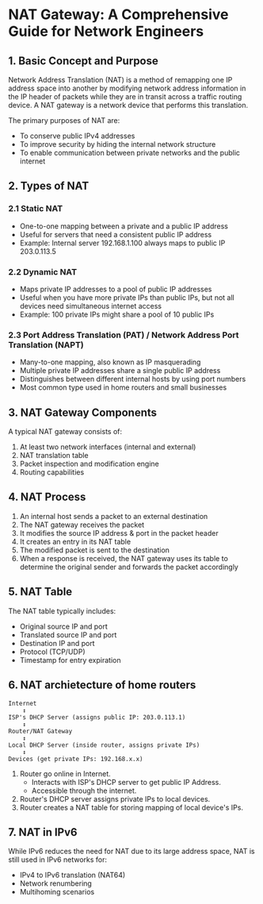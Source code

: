 # NAT Gateway: A Comprehensive Guide for Network Engineers

## 1. Basic Concept and Purpose

Network Address Translation (NAT) is a method of remapping one IP address space into another by modifying network address information in the IP header of packets while they are in transit across a traffic routing device. A NAT gateway is a network device that performs this translation.

The primary purposes of NAT are:
- To conserve public IPv4 addresses
- To improve security by hiding the internal network structure
- To enable communication between private networks and the public internet

## 2. Types of NAT

### 2.1 Static NAT
- One-to-one mapping between a private and a public IP address
- Useful for servers that need a consistent public IP address
- Example: Internal server 192.168.1.100 always maps to public IP 203.0.113.5

### 2.2 Dynamic NAT
- Maps private IP addresses to a pool of public IP addresses
- Useful when you have more private IPs than public IPs, but not all devices need simultaneous internet access
- Example: 100 private IPs might share a pool of 10 public IPs

### 2.3 Port Address Translation (PAT) / Network Address Port Translation (NAPT)
- Many-to-one mapping, also known as IP masquerading
- Multiple private IP addresses share a single public IP address
- Distinguishes between different internal hosts by using port numbers
- Most common type used in home routers and small businesses

## 3. NAT Gateway Components

A typical NAT gateway consists of:
1. At least two network interfaces (internal and external)
2. NAT translation table
3. Packet inspection and modification engine
4. Routing capabilities

## 4. NAT Process

1. An internal host sends a packet to an external destination
2. The NAT gateway receives the packet
3. It modifies the source IP address & port in the packet header
4. It creates an entry in its NAT table
5. The modified packet is sent to the destination
6. When a response is received, the NAT gateway uses its table to determine the original sender and forwards the packet accordingly

## 5. NAT Table

The NAT table typically includes:
- Original source IP and port
- Translated source IP and port
- Destination IP and port
- Protocol (TCP/UDP)
- Timestamp for entry expiration

<!-- ## 6. Advanced NAT Concepts

### 6.1 NAT Traversal
- Techniques to establish connections to hosts behind NAT gateways
- Examples: STUN, TURN, ICE protocols

### 6.2 NAT Hole Punching
- Technique to enable direct connection between two hosts behind separate NAT gateways

### 6.3 Application Layer Gateway (ALG)
- Helps applications that use IP addresses in the payload (like FTP, SIP) work through NAT

### 6.4 Hairpinning
- Allows two hosts on the same private network to communicate using their public IP addresses -->

## 6. NAT archietecture of home routers

```
Internet 
    ↕
ISP's DHCP Server (assigns public IP: 203.0.113.1)
    ↕
Router/NAT Gateway
    ↕
Local DHCP Server (inside router, assigns private IPs)
    ↕
Devices (get private IPs: 192.168.x.x)
```

1. Router go online in Internet.
    - Interacts with ISP's DHCP server to get public IP Address.
    - Accessible through the internet.
2. Router's DHCP server assigns private IPs to local devices.
3. Router creates a NAT table for storing mapping of local device's IPs.

## 7. NAT in IPv6

While IPv6 reduces the need for NAT due to its large address space, NAT is still used in IPv6 networks for:
- IPv4 to IPv6 translation (NAT64)
- Network renumbering
- Multihoming scenarios

<!-- ## 8. NAT in Cloud Environments

Cloud providers offer managed NAT gateway services:
- AWS: AWS NAT Gateway
- Azure: Azure NAT Gateway
- Google Cloud: Cloud NAT

These services often provide:
- High availability
- Automatic scaling
- Integration with other cloud services -->

<!-- ## 9. NAT Security Considerations

- NAT provides a basic level of security by hiding internal network structure
- However, it's not a substitute for a firewall
- NAT can interfere with some security protocols (e.g., IPsec) and may require special configuration -->

<!-- ## 10. NAT Troubleshooting

Common issues and troubleshooting steps:
1. Verify NAT configurations
2. Check NAT table for correct entries
3. Analyze packet captures at both interfaces of the NAT gateway
4. Test with different protocols (TCP vs UDP)
5. Verify no conflicting firewall rules -->

<!-- ## 11. NAT Performance Considerations

- NAT can introduce latency due to packet processing
- High-performance NAT gateways may use hardware acceleration
- Consider NAT session limits in high-traffic environments -->

<!-- ## 12. NAT Best Practices

1. Document your NAT strategy and addressing scheme
2. Use consistent NAT policies across the network
3. Monitor NAT gateway performance and capacity
4. Implement redundancy for critical NAT gateways
5. Regularly audit and clean up static NAT entries
6. Consider the impact of NAT on end-to-end connectivity and application compatibility -->
